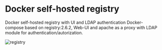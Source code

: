 # Docker self-hosted registry
Docker self-hosted registry with UI and LDAP authentication
Docker-compose based on registry:2.6.2, Web-UI and apache as a proxy with LDAP module for authentication/autorization.

![registry](https://user-images.githubusercontent.com/10500949/63601561-56b2bd00-c5ce-11e9-84fc-54551cc6f812.jpg)
